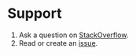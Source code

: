 # Support

1. Ask a question on [StackOverflow](https://stackoverflow.com/questions/tagged/spaship). 
2. Read or create an [issue](https://github.com/spaship/operator/issues).
